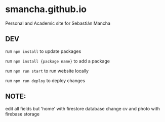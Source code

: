 # smancha.github.io

Personal and Academic site for Sebastián Mancha

## DEV

run `npm install` to update packages

run `npm install {package name}` to add a package

run `npm run start` to run website locally

run `npm run deploy` to deploy changes

## NOTE:

edit all fields but 'home' with firestore database
change cv and photo with firebase storage
